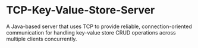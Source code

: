 # TCP-Key-Value-Store-Server
A Java-based server that uses TCP to provide reliable, connection-oriented communication for handling key-value store CRUD operations across multiple clients concurrently.
